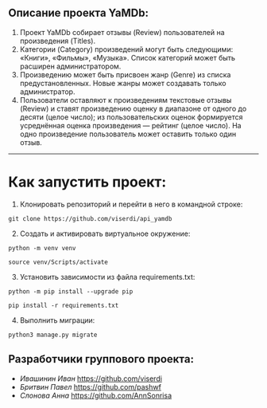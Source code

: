 ## **Описание проекта YaMDb:**

1) Проект YaMDb собирает отзывы (Review)
пользователей на произведения (Titles). 
2) Категории (Category) произведений могут быть следующими: 
«Книги», «Фильмы», «Музыка». 
Список категорий может быть 
расширен администратором.
3) Произведению может быть присвоен жанр (Genre) 
из списка предустановленных. 
Новые жанры может создавать только администратор.
4) Пользователи оставляют к произведениям текстовые отзывы 
(Review) и ставят произведению оценку в диапазоне 
от одного до десяти (целое число); 
из пользовательских оценок формируется 
усреднённая оценка произведения — рейтинг 
(целое число). 
На одно произведение пользователь может 
оставить только один отзыв.
____
# Как запустить проект:
1) Клонировать репозиторий и перейти в него в командной строке:

`git clone https://github.com/viserdi/api_yamdb`

2) Cоздать и активировать виртуальное окружение:

`python -m venv venv`

`source venv/Scripts/activate`

3) Установить зависимости из файла requirements.txt:

`python -m pip install --upgrade pip`

`pip install -r requirements.txt`

4) Выполнить миграции:

`python3 manage.py migrate`

## **Разработчики группового проекта:**
- _Ивашинин Иван_  https://github.com/viserdi
- _Бритвин Павел_  https://github.com/pashwf
- _Слонова Анна_   https://github.com/AnnSonrisa

